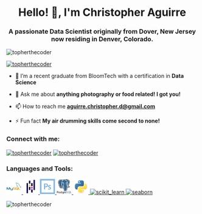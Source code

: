 <h1 align="center">Hello! 👋, I'm Christopher Aguirre</h1>
<h3 align="center">A passionate Data Scientist originally from Dover, New Jersey now residing in Denver, Colorado.</h3>

<p align="left"> <img src="https://komarev.com/ghpvc/?username=topherthecoder&label=Profile%20views&color=0e75b6&style=flat" alt="topherthecoder" /> </p>

<p align="left"> <a href="https://twitter.com/topherthecoder" target="blank"><img src="https://img.shields.io/twitter/follow/topherthecoder?logo=twitter&style=for-the-badge" alt="topherthecoder" /></a> </p>

- 🔭 I’m a recent graduate from BloomTech with a certification in **Data Science**

- 💬 Ask me about **anything photography or food related! I got you!**

- 📫 How to reach me **aguirre.christopher.d@gmail.com**

- ⚡ Fun fact **My air drumming skills come second to none!**

<h3 align="left">Connect with me:</h3>
<p align="left">
<a href="https://twitter.com/topherthecoder" target="blank"><img align="center" src="https://raw.githubusercontent.com/rahuldkjain/github-profile-readme-generator/master/src/images/icons/Social/twitter.svg" alt="topherthecoder" height="30" width="40" /></a>
<a href="https://linkedin.com/in/topherthecoder" target="blank"><img align="center" src="https://raw.githubusercontent.com/rahuldkjain/github-profile-readme-generator/master/src/images/icons/Social/linked-in-alt.svg" alt="topherthecoder" height="30" width="40" /></a>
</p>

<h3 align="left">Languages and Tools:</h3>
<p align="left"> <a href="https://www.mysql.com/" target="_blank" rel="noreferrer"> <img src="https://raw.githubusercontent.com/devicons/devicon/master/icons/mysql/mysql-original-wordmark.svg" alt="mysql" width="40" height="40"/> </a> <a href="https://pandas.pydata.org/" target="_blank" rel="noreferrer"> <img src="https://raw.githubusercontent.com/devicons/devicon/2ae2a900d2f041da66e950e4d48052658d850630/icons/pandas/pandas-original.svg" alt="pandas" width="40" height="40"/> </a> <a href="https://www.photoshop.com/en" target="_blank" rel="noreferrer"> <img src="https://raw.githubusercontent.com/devicons/devicon/master/icons/photoshop/photoshop-line.svg" alt="photoshop" width="40" height="40"/> </a> <a href="https://www.postgresql.org" target="_blank" rel="noreferrer"> <img src="https://raw.githubusercontent.com/devicons/devicon/master/icons/postgresql/postgresql-original-wordmark.svg" alt="postgresql" width="40" height="40"/> </a> <a href="https://www.python.org" target="_blank" rel="noreferrer"> <img src="https://raw.githubusercontent.com/devicons/devicon/master/icons/python/python-original.svg" alt="python" width="40" height="40"/> </a> <a href="https://scikit-learn.org/" target="_blank" rel="noreferrer"> <img src="https://upload.wikimedia.org/wikipedia/commons/0/05/Scikit_learn_logo_small.svg" alt="scikit_learn" width="40" height="40"/> </a> <a href="https://seaborn.pydata.org/" target="_blank" rel="noreferrer"> <img src="https://seaborn.pydata.org/_images/logo-mark-lightbg.svg" alt="seaborn" width="40" height="40"/> </a> </p>

<p><img align="center" src="https://github-readme-stats.vercel.app/api/top-langs?username=topherthecoder&show_icons=true&locale=en&layout=compact" alt="topherthecoder" /></p>
